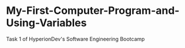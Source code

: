 # My-First-Computer-Program-and-Using-Variables
Task 1 of HyperionDev's Software Engineering Bootcamp
